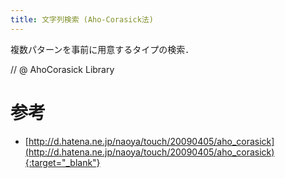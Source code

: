 ```yaml
---
title: 文字列検索 (Aho-Corasick法)
---
```


複数パターンを事前に用意するタイプの検索．

// @ AhoCorasick Library

# 参考

* [http://d.hatena.ne.jp/naoya/touch/20090405/aho_corasick](http://d.hatena.ne.jp/naoya/touch/20090405/aho_corasick){:target="_blank"}


